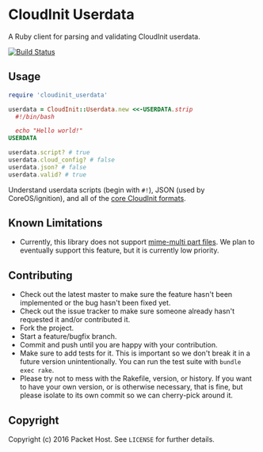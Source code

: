 CloudInit Userdata
==================

A Ruby client for parsing and validating CloudInit userdata.

[![Build Status](https://travis-ci.org/packethost/userdata-rb.svg)](https://travis-ci.org/packethost/userdata-rb)

Usage
-----

```ruby
require 'cloudinit_userdata'

userdata = CloudInit::Userdata.new <<-USERDATA.strip
  #!/bin/bash

  echo "Hello world!"
USERDATA

userdata.script? # true
userdata.cloud_config? # false
userdata.json? # false
userdata.valid? # true
```

Understand userdata scripts (begin with `#!`), JSON (used by CoreOS/ignition),
and all of the [core CloudInit formats](http://cloudinit.readthedocs.org/en/latest/topics/format.html).

Known Limitations
-----------------

* Currently, this library does not support [mime-multi part files](http://cloudinit.readthedocs.org/en/latest/topics/format.html#mime-multi-part-archive). We plan to eventually support this feature, but it is currently low priority.

Contributing
------------

* Check out the latest master to make sure the feature hasn't been implemented or the bug hasn't been fixed yet.
* Check out the issue tracker to make sure someone already hasn't requested it and/or contributed it.
* Fork the project.
* Start a feature/bugfix branch.
* Commit and push until you are happy with your contribution.
* Make sure to add tests for it. This is important so we don't break it in a future version unintentionally. You can run the test suite with `bundle exec rake`.
* Please try not to mess with the Rakefile, version, or history. If you want to have your own version, or is otherwise necessary, that is fine, but please isolate to its own commit so we can cherry-pick around it.

Copyright
---------

Copyright (c) 2016 Packet Host. See `LICENSE` for further details.
